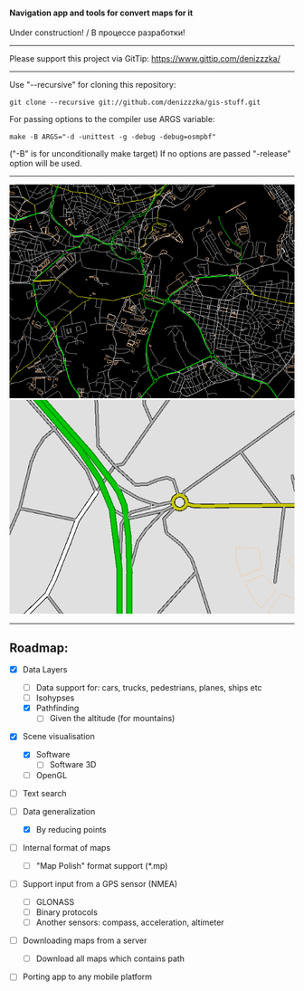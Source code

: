 #### Navigation app and tools for convert maps for it

Under construction! / В процессе разработки!
* * *
Please support this project via GitTip:
https://www.gittip.com/denizzzka/
* * *
Use "--recursive" for cloning this repository:
```
git clone --recursive git://github.com/denizzzka/gis-stuff.git
```
For passing options to the compiler use ARGS variable:
```
make -B ARGS="-d -unittest -g -debug -debug=osmpbf"
```
("-B" is for unconditionally make target)
If no options are passed "-release" option will be used.

* * *
![Image](screenshots/malta_lines_3_colored.png)
![Image](screenshots/roads_render.png)
* * *

Roadmap:
--------------

- [x] Data Layers
    - [ ] Data support for: cars, trucks, pedestrians, planes, ships etc
    - [ ] Isohypses
    - [x] Pathfinding
        - [ ] Given the altitude (for mountains)

- [x] Scene visualisation
    - [x] Software
        - [ ] Software 3D
    - [ ] OpenGL

- [ ] Text search

- [ ] Data generalization
    - [x] By reducing points

- [ ] Internal format of maps
    - [ ] "Map Polish" format support (*.mp)

- [ ] Support input from a GPS sensor (NMEA)
    - [ ] GLONASS
    - [ ] Binary protocols
    - [ ] Another sensors: compass, acceleration, altimeter

- [ ] Downloading maps from a server
    - [ ] Download all maps which contains path

- [ ] Porting app to any mobile platform
